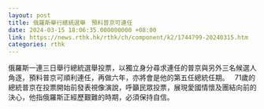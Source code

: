 ```yaml
---
layout: post
title: 俄羅斯舉行總統選舉　預料普京可連任
date: 2024-03-15 18:06:35.000000000 +08:00
link: https://news.rthk.hk/rthk/ch/component/k2/1744799-20240315.htm
categories: rthk
---
```


俄羅斯一連三日舉行總統選舉投票，以獨立身分尋求連任的普京與另外三名候選人角逐，預料普京可順利連任，再做六年，亦將會是他的第五任總統任期。
 
71歲的總統普京在投票開始前發表視像演說，呼籲民眾投票，展現愛國情懷及團結向前的決心，他指俄羅斯正經歷艱難的時期，必須保持自信。
